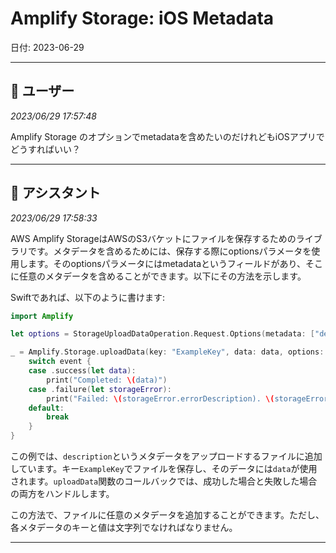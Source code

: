 # Amplify Storage: iOS Metadata

日付: 2023-06-29

---

## 👤 ユーザー
*2023/06/29 17:57:48*

Amplify Storage のオプションでmetadataを含めたいのだけれどもiOSアプリでどうすればいい？

---

## 🤖 アシスタント
*2023/06/29 17:58:33*

AWS Amplify StorageはAWSのS3バケットにファイルを保存するためのライブラリです。メタデータを含めるためには、保存する際にoptionsパラメータを使用します。そのoptionsパラメータにはmetadataというフィールドがあり、そこに任意のメタデータを含めることができます。以下にその方法を示します。

Swiftであれば、以下のように書けます:

```swift
import Amplify

let options = StorageUploadDataOperation.Request.Options(metadata: ["description": "My awesome file"])

_ = Amplify.Storage.uploadData(key: "ExampleKey", data: data, options: options) { event in
    switch event {
    case .success(let data):
        print("Completed: \(data)")
    case .failure(let storageError):
        print("Failed: \(storageError.errorDescription). \(storageError.recoverySuggestion)")
    default:
        break
    }
}
```

この例では、`description`というメタデータをアップロードするファイルに追加しています。キー`ExampleKey`でファイルを保存し、そのデータには`data`が使用されます。`uploadData`関数のコールバックでは、成功した場合と失敗した場合の両方をハンドルします。

この方法で、ファイルに任意のメタデータを追加することができます。ただし、各メタデータのキーと値は文字列でなければなりません。

---
